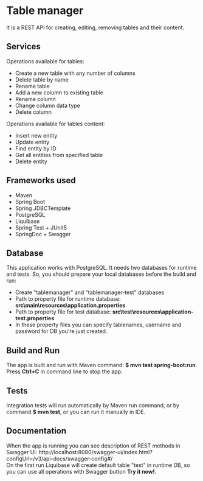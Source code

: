 # Table manager
It is a REST API for creating, editing, removing 
tables and their content.

## Services
Operations available for tables:
- Create a new table with any number of columns
- Delete table by name
- Rename table
- Add a new column to existing table
- Rename column
- Change column data type
- Delete column  

Operations available for tables content:
- Insert new entity
- Update entity
- Find entity by ID
- Get all entities from specified table
- Delete entity

## Frameworks used
- Maven
- Spring Boot
- Spring JDBCTemplate
- PostgreSQL
- Liquibase
- Spring Test + JUnit5
- SpringDoc + Swagger

## Database
This application works with PostgreSQL. It needs two 
databases for runtime and tests. So, you should prepare 
your local databases before the build and run:
- Create "tablemanager" and "tablemanager-test" databases
- Path to property file for runtime database: **src\main\resources\application.properties**
- Path to property file for test database: **src\test\resources\application-test.properties**
- In these property files you can specify tablenames, username and password for DB you're just created.

## Build and Run
The app is built and run with Maven command: **$ mvn test spring-boot:run**. Press **Ctrl+C** in command line to stop the app.

## Tests
Integration tests will run automatically by Maven run command, or by command **$ mvn test**, or you can run
 it manually in IDE.

## Documentation
When the app is running you can see description of REST methods in Swagger UI:
http://localhost:8080/swagger-ui/index.html?configUrl=/v3/api-docs/swagger-config#/  
On the first run Liquibase will create default table "test" in runtime DB,
so you can use all operations with Swagger button **Try it now!**.
